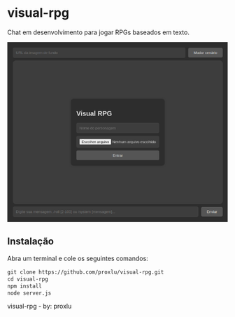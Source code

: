# visual-rpg
Chat em desenvolvimento para jogar RPGs baseados em texto.

![2025-02-13-215140_798x651_scrot](2025-02-13-215140_798x651_scrot.png)

## Instalação
Abra um terminal e cole os seguintes comandos:
```
git clone https://github.com/proxlu/visual-rpg.git
cd visual-rpg
npm install
node server.js
```

visual-rpg - by: proxlu
